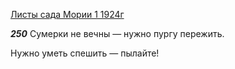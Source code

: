 
[Листы сада Мории 1 1924г](https://127.0.0.1:4002/agni/1924)

___250___
Сумерки не вечны — нужно пургу пережить.   

Нужно уметь спешить — пылайте!   

